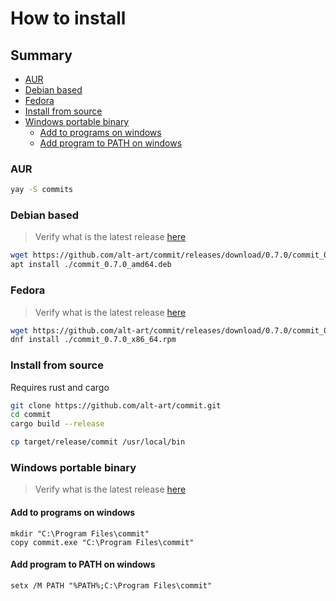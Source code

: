 # How to install

## Summary

- [AUR](#aur)
- [Debian based](#debian-based)
- [Fedora](#fedora)
- [Install from source](#install-from-source)
- [Windows portable binary](#windows-portable-binary)
  - [Add to programs on windows](#add-to-programs-on-windows)
  - [Add program to PATH on windows](#add-program-to-path-on-windows)

### AUR

```bash
yay -S commits
```

### Debian based

> Verify what is the latest release [here](https://github.com/alt-art/commit/releases)

```bash
wget https://github.com/alt-art/commit/releases/download/0.7.0/commit_0.7.0_amd64.deb
apt install ./commit_0.7.0_amd64.deb
```

### Fedora

> Verify what is the latest release [here](https://github.com/alt-art/commit/releases)

```bash
wget https://github.com/alt-art/commit/releases/download/0.7.0/commit_0.7.0_x86_64.rpm
dnf install ./commit_0.7.0_x86_64.rpm
```

### Install from source

Requires rust and cargo

```bash
git clone https://github.com/alt-art/commit.git
cd commit
cargo build --release
```

```bash
cp target/release/commit /usr/local/bin
```

### Windows portable binary

> Verify what is the latest release [here](https://github.com/alt-art/commit/releases)

#### Add to programs on windows

```shell
mkdir "C:\Program Files\commit"
copy commit.exe "C:\Program Files\commit"
```

#### Add program to PATH on windows

```shell
setx /M PATH "%PATH%;C:\Program Files\commit"
```
